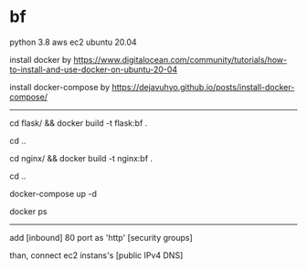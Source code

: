 # bf


python 3.8
aws ec2 ubuntu 20.04


install docker by https://www.digitalocean.com/community/tutorials/how-to-install-and-use-docker-on-ubuntu-20-04

install docker-compose by https://dejavuhyo.github.io/posts/install-docker-compose/


----------------------------------------------


cd flask/ && docker build -t flask:bf .

cd ..

cd nginx/ && docker build -t nginx:bf .

cd ..

docker-compose up -d

docker ps




---------------------------------------------

add [inbound] 80 port as 'http' [security groups]

 than, connect ec2 instans's [public IPv4 DNS]